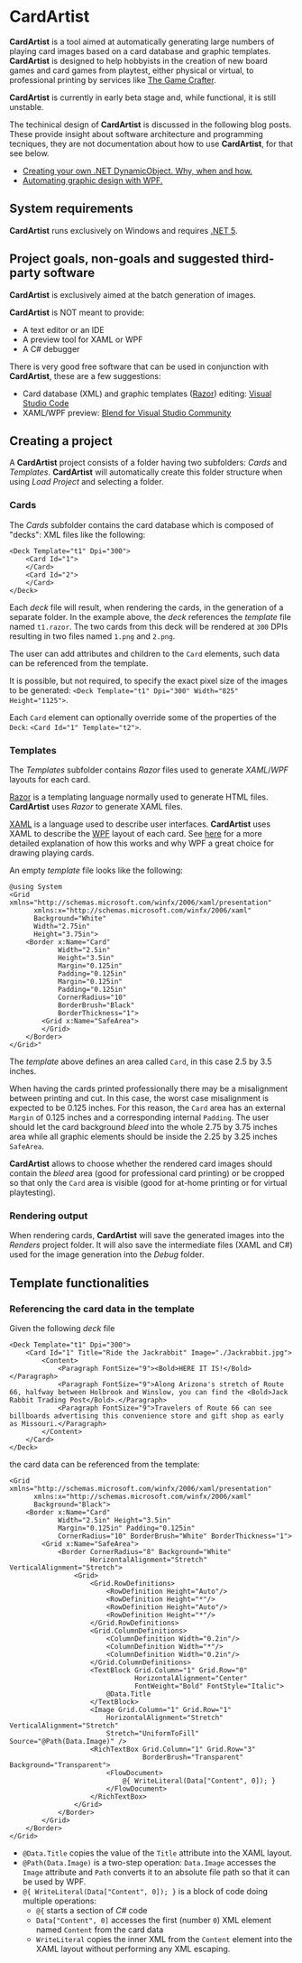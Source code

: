 # CardArtist

**CardArtist** is a tool aimed at automatically generating large numbers of playing card images based on a card database and graphic templates. **CardArtist** is designed to help hobbyists in the creation of new board games and card games from playtest, either physical or virtual, to professional printing by services like [The Game Crafter](https://www.thegamecrafter.com/).

**CardArtist** is currently in early beta stage and, while functional, it is still unstable.

The techinical design of **CardArtist** is discussed in the following blog posts. These provide insight about software architecture and programming tecniques, they are not documentation about how to use **CardArtist**, for that see below.
- [Creating your own .NET DynamicObject. Why, when and how.](https://matteo.tech.blog/2020/09/21/creating-your-own-net-dynamicobject-why-when-and-how/)
- [Automating graphic design with WPF.](https://matteo.tech.blog/2020/10/05/automating-graphic-design-with-wpf/)

## System requirements

**CardArtist** runs exclusively on Windows and requires [.NET 5](https://dotnet.microsoft.com/download/dotnet/5.0).

## Project goals, non-goals and suggested third-party software

**CardArtist** is exclusively aimed at the batch generation of images.

**CardArtist** is NOT meant to provide:
- A text editor or an IDE
- A preview tool for XAML or WPF
- A C# debugger

There is very good free software that can be used in conjunction with **CardArtist**, these are a few suggestions:
- Card database (XML) and graphic templates ([Razor](https://docs.microsoft.com/en-us/aspnet/web-pages/overview/getting-started/introducing-razor-syntax-c)) editing: [Visual Studio Code](https://code.visualstudio.com/)
- XAML/WPF preview: [Blend for Visual Studio Community](https://visualstudio.microsoft.com/vs/community/)

## Creating a project
A **CardArtist** project consists of a folder having two subfolders: _Cards_ and _Templates_. **CardArtist** will automatically create this folder structure when using _Load Project_ and selecting a folder.

### Cards

The _Cards_ subfolder contains the card database which is composed of "decks": XML files like the following:
```
<Deck Template="t1" Dpi="300">
    <Card Id="1">
    </Card>
    <Card Id="2">
    </Card>
</Deck>
```
Each _deck_ file will result, when rendering the cards, in the generation of a separate folder. In the example above, the _deck_ references the _template_ file named `t1.razor`. The two cards from this deck will be rendered at `300` DPIs resulting in two files named `1.png` and `2.png`.

The user can add attributes and children to the `Card` elements, such data can be referenced from the template.

It is possible, but not required, to specify the exact pixel size of the images to be generated: `<Deck Template="t1" Dpi="300" Width="825" Height="1125">`.

Each `Card` element can optionally override some of the properties of the `Deck`: `<Card Id="1" Template="t2">`.

### Templates

The _Templates_ subfolder contains _Razor_ files used to generate _XAML_/_WPF_ layouts for each card.

[Razor](https://docs.microsoft.com/en-us/aspnet/web-pages/overview/getting-started/introducing-razor-syntax-c) is a templating language normally used to generate HTML files. **CardArtist** uses _Razor_ to generate XAML files.

[XAML](https://docs.microsoft.com/en-us/dotnet/desktop/wpf/fundamentals/xaml) is a language used to describe user interfaces. **CardArtist** uses XAML to describe the [WPF](https://docs.microsoft.com/en-us/visualstudio/designers/getting-started-with-wpf) layout of each card.
See [here](https://matteo.tech.blog/2020/10/05/automating-graphic-design-with-wpf/) for a more detailed explanation of how this works and why WPF a great choice for drawing playing cards.

An empty _template_ file looks like the following:
```
@using System
<Grid xmlns="http://schemas.microsoft.com/winfx/2006/xaml/presentation"
      xmlns:x="http://schemas.microsoft.com/winfx/2006/xaml"
      Background="White"
      Width="2.75in"
      Height="3.75in">
    <Border x:Name="Card"
            Width="2.5in"
            Height="3.5in"
            Margin="0.125in"
            Padding="0.125in"
            Margin="0.125in"
            Padding="0.125in"
            CornerRadius="10"
            BorderBrush="Black"
            BorderThickness="1">
        <Grid x:Name="SafeArea">
        </Grid>
    </Border>
</Grid>"
```

The _template_ above defines an area called `Card`, in this case 2.5 by 3.5 inches.

When having the cards printed professionally there may be a misalignment between printing and cut. In this case, the worst case misalignment is expected to be 0.125 inches. For this reason, the `Card` area has an external `Margin` of 0.125 inches and a corresponding internal `Padding`. The user should let the card background _bleed_ into the whole 2.75 by 3.75 inches area while all graphic elements should be inside the 2.25 by 3.25 inches `SafeArea`.

**CardArtist** allows to choose whether the rendered card images should contain the _bleed_ area (good for professional card printing) or be cropped so that only the `Card` area is visible (good for at-home printing or for virtual playtesting).

### Rendering output

When rendering cards, **CardArtist** will save the generated images into the _Renders_ project folder. It will also save the intermediate files (XAML and C#) used for the image generation into the _Debug_ folder.

## Template functionalities

### Referencing the card data in the template

Given the following _deck_ file
```
<Deck Template="t1" Dpi="300">
    <Card Id="1" Title="Ride the Jackrabbit" Image="./Jackrabbit.jpg">
        <Content>
            <Paragraph FontSize="9"><Bold>HERE IT IS!</Bold></Paragraph>
            <Paragraph FontSize="9">Along Arizona's stretch of Route 66, halfway between Holbrook and Winslow, you can find the <Bold>Jack Rabbit Trading Post</Bold>.</Paragraph>
            <Paragraph FontSize="9">Travelers of Route 66 can see billboards advertising this convenience store and gift shop as early as Missouri.</Paragraph>
        </Content>
    </Card>
</Deck>
```
the card data can be referenced from the template:
```
<Grid xmlns="http://schemas.microsoft.com/winfx/2006/xaml/presentation"
      xmlns:x="http://schemas.microsoft.com/winfx/2006/xaml"
      Background="Black">
    <Border x:Name="Card"
            Width="2.5in" Height="3.5in"
            Margin="0.125in" Padding="0.125in"
            CornerRadius="10" BorderBrush="White" BorderThickness="1">
        <Grid x:Name="SafeArea">
            <Border CornerRadius="8" Background="White"
                    HorizontalAlignment="Stretch" VerticalAlignment="Stretch">
                <Grid>
                    <Grid.RowDefinitions>
                        <RowDefinition Height="Auto"/>
                        <RowDefinition Height="*"/>
                        <RowDefinition Height="Auto"/>
                        <RowDefinition Height="*"/>
                    </Grid.RowDefinitions>
                    <Grid.ColumnDefinitions>
                        <ColumnDefinition Width="0.2in"/>
                        <ColumnDefinition Width="*"/>
                        <ColumnDefinition Width="0.2in"/>
                    </Grid.ColumnDefinitions>
                    <TextBlock Grid.Column="1" Grid.Row="0"
                               HorizontalAlignment="Center"
                               FontWeight="Bold" FontStyle="Italic">
                        @Data.Title
                    </TextBlock>
                    <Image Grid.Column="1" Grid.Row="1"
                        HorizontalAlignment="Stretch" VerticalAlignment="Stretch"
                        Stretch="UniformToFill" Source="@Path(Data.Image)" />
                    <RichTextBox Grid.Column="1" Grid.Row="3"
                                 BorderBrush="Transparent" Background="Transparent">
                        <FlowDocument>
                            @{ WriteLiteral(Data["Content", 0]); }
                        </FlowDocument>
                    </RichTextBox>
                </Grid>
            </Border>
        </Grid>
    </Border>
</Grid>
```

- `@Data.Title` copies the value of the `Title` attribute into the XAML layout.
- `@Path(Data.Image)` is a two-step operation: `Data.Image` accesses the `Image` attribute and `Path` converts it to an absolute file path so that it can be used by WPF.
- `@{ WriteLiteral(Data["Content", 0]); }` is a block of code doing multiple operations:
  - `@{` starts a section of _C#_ code
  - `Data["Content", 0]` accesses the first (number `0`) XML element named `Content` from the card data
  - `WriteLiteral` copies the inner XML from the `Content` element into the XAML layout without performing any XML escaping.

